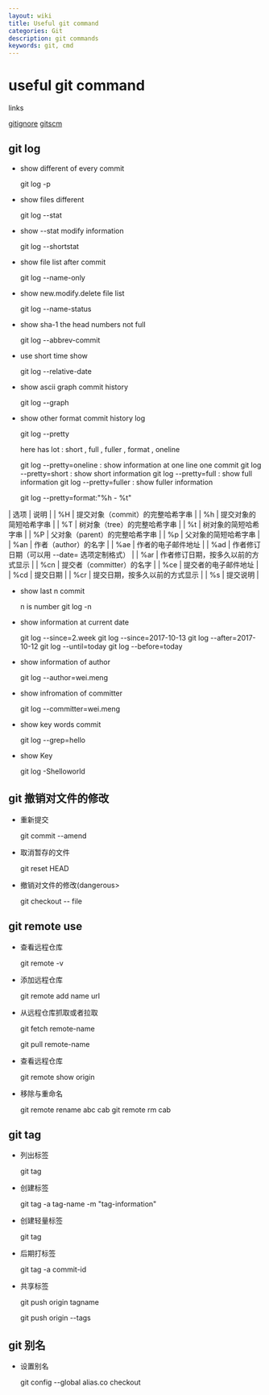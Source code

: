 ```yaml
---
layout: wiki
title: Useful git command
categories: Git
description: git commands
keywords: git, cmd
---
```



# useful git command 


links

[gitignore](https://github.com/github/gitignore)
[gitscm](https://git-scm.com/)


## git log

* show different of every commit
 
    git log -p  

* show files different

    git log --stat

* show --stat modify information

    git log --shortstat

* show file list after commit

    git log --name-only

* show new.modify.delete file list

    git log --name-status

* show sha-1 the head numbers not full

    git log --abbrev-commit

* use short time show

    git log --relative-date

* show ascii graph commit history

    git log --graph

* show other format commit history log

    git log --pretty

    here has lot : short , full , fuller , format , oneline

    git log --pretty=oneline  : show information at one line one commit
    git log --pretty=short    : show short information
    git log --pretty=full     : show full information
    git log --pretty=fuller   : show fuller information

    git log --pretty=format:"%h - %t"

| 选项 | 说明 |
| %H | 提交对象（commit）的完整哈希字串 |
| %h | 提交对象的简短哈希字串 |
| %T | 树对象（tree）的完整哈希字串 |
| %t | 树对象的简短哈希字串 |
| %P | 父对象（parent）的完整哈希字串 |
| %p | 父对象的简短哈希字串 | 
| %an | 作者（author）的名字 |
| %ae | 作者的电子邮件地址 |
| %ad | 作者修订日期（可以用 --date= 选项定制格式） |
| %ar | 作者修订日期，按多久以前的方式显示 |
| %cn | 提交者（committer）的名字 |
| %ce | 提交者的电子邮件地址 |
| %cd | 提交日期 | 
| %cr | 提交日期，按多久以前的方式显示 |
| %s | 提交说明 |

* show last n commit
    
    n is number
    git log -n

* show information at current date

    git log --since=2.week
    git log --since=2017-10-13
    git log --after=2017-10-12
    git log --until=today
    git log --before=today

* show information of author

    git log --author=wei.meng

* show infromation of committer
 
    git log --committer=wei.meng

* show key words commit

    git log --grep=hello

* show Key

    git log -Shelloworld


## git 撤销对文件的修改

* 重新提交

    git commit --amend 

* 取消暂存的文件

    git reset HEAD <file>

* 撤销对文件的修改(dangerous>

    git checkout -- file

## git remote use

* 查看远程仓库

    git remote -v

* 添加远程仓库

    git remote add name url

* 从远程仓库抓取或者拉取

    git fetch remote-name <branch>
 
    git pull remote-name <branch>

* 查看远程仓库

    git remote show origin 

* 移除与重命名

    git remote rename abc cab
    git remote rm cab

## git tag

* 列出标签

    git tag

* 创建标签

    git tag -a tag-name -m "tag-information"

* 创建轻量标签
    
    git tag

* 后期打标签

    git tag -a commit-id

* 共享标签

    git push origin tagname

    git push origin --tags



## git 别名

* 设置别名

    git config --global alias.co checkout


